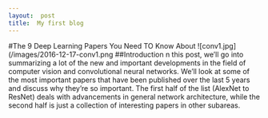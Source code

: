 ```yaml
---
layout:  post
title:  My first blog
---
```

#The 9 Deep Learning Papers You Need TO Know About
![conv1.jpg](/images/2016-12-17-conv1.png
##Introduction
n this post, we’ll go into summarizing a lot of the new and important developments in the field of computer vision and convolutional neural networks. We’ll look at some of the most important papers that have been published over the last 5 years and discuss why they’re so important.  The first half of the list (AlexNet to ResNet) deals with advancements in general network architecture, while the second half is just a collection of interesting papers in other subareas. 

